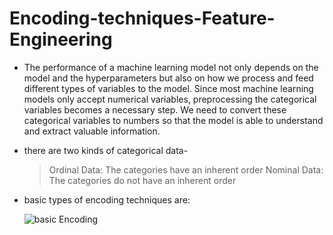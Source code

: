 # Encoding-techniques-Feature-Engineering

* The performance of a machine learning model not only depends on the model and the hyperparameters but also on how we process and feed different types of   variables to the model. Since most machine learning models only accept numerical variables, preprocessing the categorical variables becomes a necessary     step. We need to convert these categorical variables to numbers so that the model is able to understand and extract valuable information.


* there are two kinds of categorical data-

  >Ordinal Data: The categories have an inherent order
  >Nominal Data: The categories do not have an inherent order
 
* basic types of encoding techniques are:

   ![basic Encoding](https://user-images.githubusercontent.com/64833579/129566220-b2dcbf31-4151-4389-9e4e-87115c6ac214.png)


